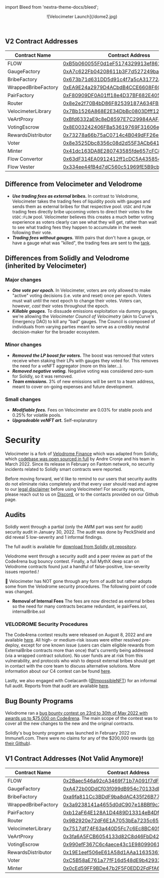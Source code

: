 import Bleed from 'nextra-theme-docs/bleed';


<Bleed>
<div align="center">
  ![Velocimeter Launch](/dome2.jpg)
  </div>
</Bleed>

&nbsp;

## V2 Contract Addresses

| Contract Name | Contract Address | Network |
| --- | --- | --- |
| FLOW               | [0xB5b060055F0d1eF5174329913ef861bC3aDdF029](https://tuber.build/token/0xB5b060055F0d1eF5174329913ef861bC3aDdF029)   | Canto |
| GaugeFactory       | [0xA7c622Fb04208611b3F7d527249ba9FAa3fDd2a5](https://tuber.build/address/0xA7c622Fb04208611b3F7d527249ba9FAa3fDd2a5) | Canto |
| BribeFactory       | [0x673b71d631DD5d91c4f7a5cA31772a516CFb8Be2](https://tuber.build/address/0x673b71d631DD5d91c4f7a5cA31772a516CFb8Be2) | Canto |
| WrappedBribeFactory| [0xEA9E24a2979D4ACbdB4CCE6608F6C45F9c4421d7](https://tuber.build/address/0xEA9E24a2979D4ACbdB4CCE6608F6C45F9c4421d7) | Canto |
| PairFactory        | [0xF80909DF0A01ff18e4D37BF682E40519B21Def46](https://tuber.build/address/0xF80909DF0A01ff18e4D37BF682E40519B21Def46) | Canto |
| Router             | [0x8e2e2f70B4bD86F82539187A634FB832398cc771](https://tuber.build/address/0x8e2e2f70B4bD86F82539187A634FB832398cc771) | Canto |
| VelocimeterLibrary | [0x7Bb1526A868E2E34DbBc0803Dfff12D9542900E0](https://tuber.build/address/0x7Bb1526A868E2E34DbBc0803Dfff12D9542900E0) | Canto |
| VeArtProxy         | [0xBfd6332aE9c8eD8597E7C29984AAF843ce80b797](https://tuber.build/address/0xBfd6332aE9c8eD8597E7C29984AAF843ce80b797) | Canto |
| VotingEscrow       | [0x8E003242406FBa53619769F31606ef2Ed8A65C00](https://tuber.build/address/0x8E003242406FBa53619769F31606ef2Ed8A65C00) | Canto |
| RewardsDistributor | [0x73278a66b75aC0714c4B049dFF26e5CddF365c85](https://tuber.build/address/0x73278a66b75aC0714c4B049dFF26e5CddF365c85) | Canto |
| Voter              | [0x8e3525Dbc8356c08d2d55F3ACb6416b5979D3389](https://tuber.build/address/0x8e3525Dbc8356c08d2d55F3ACb6416b5979D3389) | Canto |
| Minter             | [0x41dc163DA8E280743585fde657cFC8937b0c7F9B](https://tuber.build/address/0x41dc163DA8E280743585fde657cFC8937b0c7F9B) | Canto |
| Flow Convertor     | [0x63dF314EA0912412ff1cDC5A43585477d08CE5e9](https://tuber.build/address/0x63dF314EA0912412ff1cDC5A43585477d08CE5e9) | Canto |
| Flow Vester        | [0x334ee44fB4d7dC560c51969fE5B9cb5AEfA24519](https://tuber.build/address/0x334ee44fB4d7dC560c51969fE5B9cb5AEfA24519) | Canto |

## Difference from Velocimeter and Velodrome
  - ***Use trading fees as external bribes.***
    In contrast to Velodrome, Velocimeter takes the trading fees of liquidity pools with gauges and sends them
    as external bribes for that respective pool. `USDC` and `FLOW` trading fees directly bribe upcoming
    voters to direct their votes to the `USDC:FLOW` pool. Velocimeter believes this creates a much better
    voting experience as voters clearly can see what they will get, rather than wait to see what trading fees
    they happen to accumulate in the week following their vote.
  - ***Trading fees without gauges.***
    With pairs that don't have a gauge, or have a gauge what was "killed", the trading fees are sent to the [tank](https://tuber.build/address/0x0A868fd1523a1ef58Db1F2D135219F0e30CBf7FB/tokens#address-tabs).

## Differences from Solidly and Velodrome (inherited by Velocimeter)

### Major changes
   
  - ***One vote per epoch.*** In Velocimeter, voters are only allowed to make "active"
    voting decisions (i.e. vote and reset) once per epoch. Voters must wait
    until the next epoch to change their votes. Voters can, however, _cast_
    their votes throughout the epoch.
  - ***Killable gauges.*** To dissuade emissions exploitation via dummy gauges, we're
    allowing the _Velocimeter Council of Velocimetry_ (akin to Curve's Emergency DAO) to kill
    any "bad" gauges. The Council is composed of individuals from varying
    parties meant to serve as a credibly neutral decision-maker for the broader
    ecosystem.

### Minor changes

  - ***Removed the LP boost for voters.*** The boost was removed that voters receive
    when staking their LPs with gauges they voted for. This removes the need
    for a veNFT aggregator (more on this later...).
  - ***Removed negative voting.*** Negative voting was considered zero-sum for
    Solidly, so it was removed.
  - ***Team emissions.*** 3% of new emissions will be sent to a team address, meant
    to cover on-going expenses and future development.

### Small changes

  - ***Modifiable fees.*** Fees on Velocimeter are 0.03% for stable pools and 0.25% for volatile pools.
  - ***Upgradeable veNFT art.*** Self-explanatory

# Security

Velocimeter is a fork of [Velodrome Finance](https://github.com/velodrome-finance) which was adapted from Solidly, which [codebase was open
sourced in full](https://github.com/solidlyexchange/) by Andre Cronje and his team in
March 2022. Since its release in February on Fantom network, no security
incidents related to Solidly smart contracts were reported.

  Before moving forward, we'd like to remind to our users that
  security audits do not eliminate risks completely and that
  every user should read and agree to our
  [legal disclaimer](/legal) before using Velocimeter!
  For security reports, please reach out to us on
  [Discord](https://discord.gg/qpue2s6VfJ), or to the contacts provided on our Github page.


## Audits

Solidly went through a partial (only the AMM part was sent for audit) security
audit in January 30, 2022. The audit was done by PeckShield and did reveal 5
low-severity and 1 informal findings.

The full audit is available for [download from Solidly git
repository](https://github.com/solidlyexchange/solidly/blob/master/audits/e456a816-3802-4384-894c-825a4177245a.pdf).

Velodrome went through a security audit and a peer review as part of the Code4rena bug bouncy contest.
Finally, a full MythX deep scan on Velodrome contracts found just a
handful of false-positive, low-severity issues reported.!


🚨 Velocimeter has NOT gone through any form of audit but rather adopts some from the Velodrome security procedures. The following point of code was changed. 
 - **Removal of Internal Fees** The fees are now directed as external bribes so the need for many contracts became redundant, ie pairFees.sol, internalBribe.sol


### VELODROME Security Procedures

The Code4rena contest results were released on August 8, 2022 and are available [here](https://code4rena.com/reports/2022-05-Velocimeter/). All high- or medium-risk issues were either resolved pre-deploy, except for one known issue (users can claim eligible rewards from ExternalBribe contracts more than once) that's currently being addressed (via a wrapped contract solution). No user funds are at risk from this vulnerability, and protocols who wish to deposit external bribes should get in contact with the core team to discuss alternative solutions. More information about our C4 contest can be found [here](/c4report).

Lastly, we also engaged with Coelacanth ([@ImpossibleNFT](https://twitter.com/impossiblenft)) for an informal full audit. Reports from that audit are available [here](https://github.com/Velocimeter-finance/contracts/tree/master/audits/velo).

## Bug Bounty Programs

Velodrome ran a [bug bounty contest on 23rd to 30th of May 2022 with
awards up to $75,000 on Code4rena](https://code4rena.com/contests/2022-05-Velocimeter-finance-contest).
The main scope of the contest was to cover all the new changes to the new and
the original contracts.

Solidly's bug bounty program was launched in February 2022 on Immunefi.com.
There were no claims for any of the $200,000 rewards ([on their Github](https://github.com/solidlyexchange/solidly/blob/master/SECURITY.md)).


## V1 Contract Addresses (Not Valid Anymore)!

| Contract Name | Contract Address | Network |
| --- | --- | --- |
| FLOW               | [0x2Baec546a92cA3469f71b7A091f7dF61e5569889](https://tuber.build/token/0x2Baec546a92cA3469f71b7A091f7dF61e5569889)   | Canto |
| GaugeFactory       | [0xA472b00DdCf03f099dB954c70133dD6F0c5Fcc26](https://tuber.build/address/0xa472b00ddcf03f099db954c70133dd6f0c5fcc26) | Canto |
| BribeFactory       | [0xa9fa811Cc3BDdF9ba8dAC435f26B77525Eb3B546](https://tuber.build/address/0xa9fa811Cc3BDdF9ba8dAC435f26B77525Eb3B546) | Canto |
| WrappedBribeFactory| [0x3a9238141a4655d0dC907e18BBf9c21b843F09c7](https://tuber.build/address/0x3a9238141a4655d0dC907e18BBf9c21b843F09c7) | Canto |
| PairFactory        | [0xb12aF64E128A1D4489D13314eB4Df81cBCE126aC](https://tuber.build/address/0xb12aF64E128A1D4489D13314eB4Df81cBCE126aC) | Canto |
| Router             | [0x9B2920e72dF6E1A7053bEa7235c65079F5104398](https://tuber.build/address/0x9B2920e72dF6E1A7053bEa7235c65079F5104398) | Canto |
| VelocimeterLibrary | [0x7517df74F63a440D5Fc7c6Ec8BC40560F32079a8](https://tuber.build/address/0x7517df74F63a440D5Fc7c6Ec8BC40560F32079a8) | Canto |
| VeArtProxy         | [0x3fa6A5FCB6054133d82C8d46FbD42216a16431d0](https://tuber.build/address/0x3fa6A5FCB6054133d82C8d46FbD42216a16431d0) | Canto |
| VotingEscrow       | [0x990efF367C6c4aece43c1E98099061c897730F27](https://tuber.build/address/0x990efF367C6c4aece43c1E98099061c897730F27) | Canto |
| RewardsDistributor | [0x19E1eef506eE61A58d1AAa11635361bBaE5D0676](https://tuber.build/address/0x19E1eef506eE61A58d1AAa11635361bBaE5D0676) | Canto |
| Voter              | [0xC5B58aE761a77fF16d548dE9b42933c8FBfe4c33](https://tuber.build/address/0xC5B58aE761a77fF16d548dE9b42933c8FBfe4c33) | Canto |
| Minter             | [0x0cEd59FF9BDe47b2F5F0EDD2FdFfA6a0116d91Cd](https://tuber.build/address/0x0cEd59FF9BDe47b2F5F0EDD2FdFfA6a0116d91Cd) | Canto |